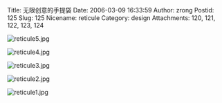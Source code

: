 Title: 无限创意的手提袋
Date: 2006-03-09 16:33:59
Author: zrong
Postid: 125
Slug: 125
Nicename: reticule
Category: design
Attachments: 120, 121, 122, 123, 124

![reticule5.jpg](/wp-content/uploads/2006/03/reticule5.jpg)

<!--more-->

![reticule4.jpg](/wp-content/uploads/2006/03/reticule4.jpg)

![reticule3.jpg](/wp-content/uploads/2006/03/reticule3.jpg)

![reticule2.jpg](/wp-content/uploads/2006/03/reticule2.jpg)

![reticule1.jpg](/wp-content/uploads/2006/03/reticule1.jpg)


